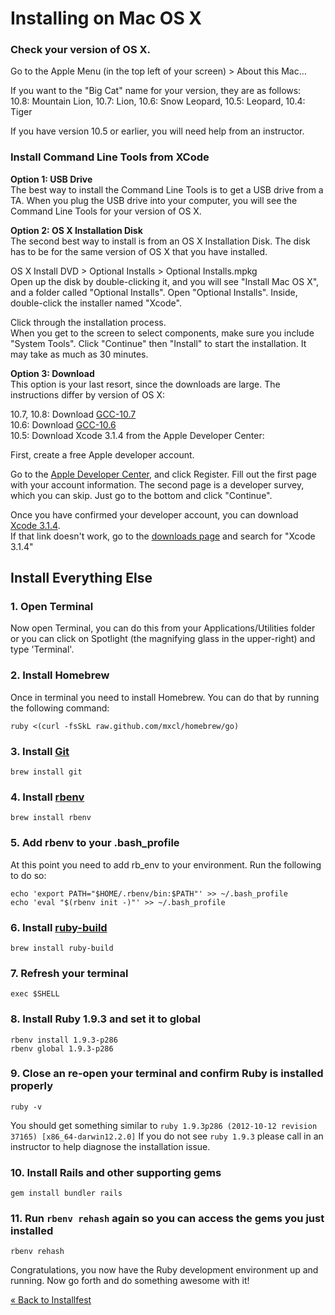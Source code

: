 # Installing on Mac OS X

### Check your version of OS X.
Go to the Apple Menu (in the top left of your screen) > About this Mac…

If you want to the "Big Cat" name for your version, they are as follows:  
10.8: Mountain Lion, 10.7: Lion, 10.6: Snow Leopard, 10.5: Leopard, 10.4: Tiger

If you have version 10.5 or earlier, you will need help from an instructor.

### Install Command Line Tools from XCode

**Option 1: USB Drive**  
The best way to install the Command Line Tools is to get a USB drive from a TA.
When you plug the USB drive into your computer, you will see the Command Line Tools 
for your version of OS X.

**Option 2: OS X Installation Disk**  
The second best way to install is from an OS X Installation Disk. 
The disk has to be for the same version of OS X that you have installed.

OS X Install DVD > Optional Installs > Optional Installs.mpkg  
Open up the disk by double-clicking it, and you will see "Install Mac OS X", and a folder called "Optional Installs". 
Open "Optional Installs". Inside, double-click the installer named "Xcode".

Click through the installation process.  
When you get to the screen to select components, make sure you include "System Tools".
Click "Continue" then "Install" to start the installation. It may take as much as 30 minutes.

**Option 3: Download**  
This option is your last resort, since the downloads are large. The instructions differ by 
version of OS X:

10.7, 10.8: Download [GCC-10.7](https://github.com/downloads/kennethreitz/osx-gcc-installer/GCC-10.7-v2.pkg)  
10.6: Download [GCC-10.6](https://github.com/downloads/kennethreitz/osx-gcc-installer/GCC-10.6.pkg)  
10.5: Download Xcode 3.1.4 from the Apple Developer Center:  

First, create a free Apple developer account. 

Go to the [Apple Developer Center](https://developer.apple.com/downloads), 
and click Register. Fill out the first page with your account information.
The second page is a developer survey, which you can skip. Just go to the bottom and click
"Continue". 

Once you have confirmed your developer account, you can download [Xcode 3.1.4](http://adcdownload.apple.com/Developer_Tools/xcode_3.1.4_developer_tools/xcode314_2809_developerdvd.dmg).  
If that link doesn't work, go to the [downloads page](https://developer.apple.com/downloads)
and search for "Xcode 3.1.4"

## Install Everything Else
### 1. Open Terminal
Now open Terminal, you can do this from your Applications/Utilities folder or
you can click on Spotlight (the magnifying glass in the upper-right) and type 'Terminal'.

### 2. Install Homebrew
Once in terminal you need to install Homebrew. You can do that by running the following command:

```text
ruby <(curl -fsSkL raw.github.com/mxcl/homebrew/go)
```

### 3. Install [Git](http://git-scm.org)

```text
brew install git
```

### 4. Install [rbenv](https://github.com/sstephenson/rbenv)

```text
brew install rbenv
```

### 5. Add rbenv to your .bash_profile
At this point you need to add rb_env to your environment. Run the following to do so:

```text
echo 'export PATH="$HOME/.rbenv/bin:$PATH"' >> ~/.bash_profile
echo 'eval "$(rbenv init -)"' >> ~/.bash_profile
```

### 6. Install [ruby-build](https://github.com/sstephenson/ruby-build)

```text
brew install ruby-build
```

### 7. Refresh your terminal

```text
exec $SHELL
```

### 8. Install Ruby 1.9.3 and set it to global

```text
rbenv install 1.9.3-p286
rbenv global 1.9.3-p286
```

### 9. Close an re-open your terminal and confirm Ruby is installed properly

```text
ruby -v
```

You should get something similar to `ruby 1.9.3p286 (2012-10-12 revision 37165) [x86_64-darwin12.2.0]`
If you do not see `ruby 1.9.3` please call in an instructor to help
diagnose the installation issue.

### 10. Install Rails and other supporting gems

```text
gem install bundler rails
```

### 11. Run `rbenv rehash` again so you can access the gems you just installed

```text
rbenv rehash
```

Congratulations, you now have the Ruby development environment up and running. Now go forth and do something awesome with it!

[« Back to Installfest](/installfest)

